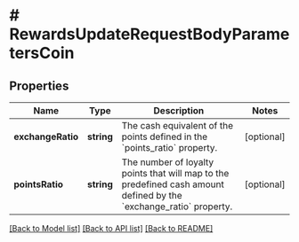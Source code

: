 # # RewardsUpdateRequestBodyParametersCoin

## Properties

Name | Type | Description | Notes
------------ | ------------- | ------------- | -------------
**exchangeRatio** | **string** | The cash equivalent of the points defined in the &#x60;points_ratio&#x60; property. | [optional]
**pointsRatio** | **string** | The number of loyalty points that will map to the predefined cash amount defined by the &#x60;exchange_ratio&#x60; property. | [optional]

[[Back to Model list]](../../README.md#models) [[Back to API list]](../../README.md#endpoints) [[Back to README]](../../README.md)
